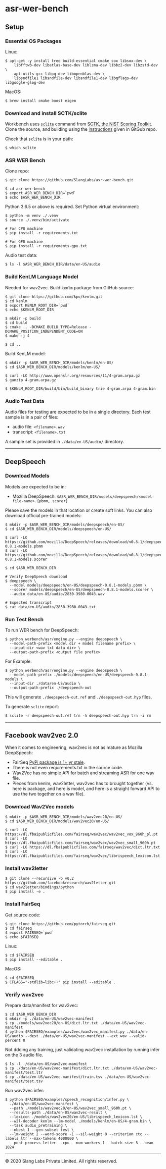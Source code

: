 # asr-wer-bench

## Setup

### Essential OS Packages

Linux:

~~~ shell
$ apt-get -y install tree build-essential cmake sox libsox-dev \
    libfftw3-dev libatlas-base-dev liblzma-dev libbz2-dev libzstd-dev \
    apt-utils gcc libpq-dev libopenblas-dev \
    libsndfile1 libsndfile-dev libsndfile1-dev libgflags-dev libgoogle-glog-dev
~~~

MacOS:

~~~ shell
$ brew install cmake boost eigen
~~~

### Download and install SCTK/sclite

Workbench uses [`sclite`](https://my.fit.edu/~vkepuska/ece5527/sctk-2.3-rc1/doc/options.htm) command from [SCTK, the NIST Scoring Toolkit](https://github.com/usnistgov/SCTK). Clone the source, and building using the [instructions](https://github.com/usnistgov/SCTK#sctk-basic-installation) given in GitGub repo.

Check that `sclite` is in your path:

~~~ shell
$ which sclite
~~~

### ASR WER Bench

Clone repo:

~~~ shell
$ git clone https://github.com/SlangLabs/asr-wer-bench.git

$ cd asr-wer-bench
$ export ASR_WER_BENCH_DIR=`pwd`
$ echo $ASR_WER_BENCH_DIR
~~~

Python 3.6.5 or above is required. Set Python virtual environment:

~~~ shell
$ python -m venv ./.venv
$ source ./.venv/bin/activate

# For CPU machine
$ pip install -r requirements.txt

# For GPU machine
$ pip install -r requirements-gpu.txt
~~~

Audio test data:
~~~ shell
$ ls -l $ASR_WER_BENCH_DIR/data/en-US/audio
~~~

### Build KenLM Language Model

Needed for wav2vec.
Build `kenlm` package from GitHub source:

~~~ shell
$ git clone https://github.com/kpu/kenlm.git
$ cd kenlm
$ export KENLM_ROOT_DIR=`pwd`
$ echo $KENLM_ROOT_DIR

$ mkdir -p build
$ cd build
$ cmake .. -DCMAKE_BUILD_TYPE=Release -DCMAKE_POSITION_INDEPENDENT_CODE=ON
$ make -j 4

$ cd ..
~~~

Build KenLM model:

~~~ shell
$ mkdir -p $ASR_WER_BENCH_DIR/models/kenlm/en-US/
$ cd $ASR_WER_BENCH_DIR/models/kenlm/en-US/

$ curl -LO http://www.openslr.org/resources/11/4-gram.arpa.gz
$ gunzip 4-gram.arpa.gz

$ $KENLM_ROOT_DIR/build/bin/build_binary trie 4-gram.arpa 4-gram.bin
~~~

### Audio Test Data

Audio files for testing are expected to be in a single directory. Each test sample is in a pair of files:

- audio file: `<filename>.wav`
- transcript: `<filename>.txt`

A sample set is provided in `./data/en-US/audio/` directory.

---

## DeepSpeech

### Download Models

Models are expected to be in:

- Mozilla DeepSpeech: `$ASR_WER_BENCH_DIR/models/deepspeech/<model-file-name>.{pbmm, scorer}`

Please save the models in that location or create soft links. You can also download official pre-trained models:

~~~ shell
$ mkdir -p $ASR_WER_BENCH_DIR/models/deepspeech/en-US/
$ cd $ASR_WER_BENCH_DIR/models/deepspeech/en-US/

$ curl -LO https://github.com/mozilla/DeepSpeech/releases/download/v0.8.1/deepspeech-0.8.1-models.pbmm
$ curl -LO https://github.com/mozilla/DeepSpeech/releases/download/v0.8.1/deepspeech-0.8.1-models.scorer

$ cd $ASR_WER_BENCH_DIR

# Verify DeepSpeech download
$ deepspeech \
  --model models/deepspeech/en-US/deepspeech-0.8.1-models.pbmm \
  --scorer models/deepspeech/en-US/deepspeech-0.8.1-models.scorer \
  --audio data/en-US/audio/2830-3980-0043.wav

# Expected transcript
$ cat data/en-US/audio/2830-3980-0043.txt
~~~

### Run Test Bench

To run WER bench for DeepSpeech:

~~~ shell
$ python werbench/asr/engine.py --engine deepspeech \
  --model-path-prefix <model dir + model filename prefix> \
  --input-dir <wav txt data dir> \
  --output-path-prefix <output file prefix>
~~~

For Example:

~~~ shell
$ python werbench/asr/engine.py --engine deepspeech \
  --model-path-prefix ./models/deepspeech/en-US/deepspeech-0.8.1-models \
  --input-dir ./data/en-US/audio \
  --output-path-prefix ./deepspeech-out
~~~

This will generate `./deepspeech-out.ref` and `./deepspeech-out.hyp` files.

To generate `sclite` report:

~~~ shell
$ sclite -r deepspeech-out.ref trn -h deepspeech-out.hyp trn -i rm
~~~

---

## Facebook wav2vec 2.0

When it comes to engineering, wav2vec is not as mature as Mozilla DeepSpeech:

- FairSeq [PyPi package is 1+ yr stale](https://github.com/pytorch/fairseq/issues/2737).
- There is not even requirements.txt in the source code.
- Wav2Vec has no simple API for batch and streaming ASR for one wav file.
- Pieces from kenlm, wav2letter, wav2vec has to brought together (vs. here is package, and here is model, and here is a straight forward API to use the two together on a wav file).

### Download Wav2Vec models

~~~ shell
$ mkdir -p $ASR_WER_BENCH_DIR/models/wav2vec20/en-US/
$ cd $ASR_WER_BENCH_DIR/models/wav2vec20/en-US/

$ curl -LO https://dl.fbaipublicfiles.com/fairseq/wav2vec/wav2vec_vox_960h_pl.pt
$ curl -LO https://dl.fbaipublicfiles.com/fairseq/wav2vec/wav2vec_small_960h.pt
$ curl -LO https://dl.fbaipublicfiles.com/fairseq/wav2vec/dict.ltr.txt
$ curl -LO https://dl.fbaipublicfiles.com/fairseq/wav2vec/librispeech_lexicon.lst
~~~

### Install wav2letter

~~~ shell
$ git clone --recursive -b v0.2 https://github.com/facebookresearch/wav2letter.git
$ cd wav2letter/bindings/python
$ pip install -e .
~~~

### Install FairSeq

Get source code:

~~~ shell
$ git clone https://github.com/pytorch/fairseq.git
$ cd fairseq
$ export FAIRSEQ=`pwd`
$ echo $FAIRSEQ
~~~

Linux:

~~~ shell
$ cd $FAIRSEQ
$ pip install --editable .
~~~

MacOS:

~~~ shell
$ cd $FAIRSEQ
$ CFLAGS="-stdlib=libc++" pip install --editable .
~~~

### Verify wav2vec

Prepare data/manifest for wav2vec:

~~~ shell
$ cd $ASR_WER_BENCH_DIR
$ mkdir -p ./data/en-US/wav2vec-manifest
$ cp ./models/wav2vec20/en-US/dict.ltr.txt ./data/en-US/wav2vec-manifest
$ python $FAIRSEQ/examples/wav2vec/wav2vec_manifest.py ./data/en-US/audio --dest ./data/en-US/wav2vec-manifest --ext wav --valid-percent 0
~~~

Not ddoing any training, just validating wav2vec installation by running infer on the 3 audio file.

~~~ shell
$ ls -l ./data/en-US/wav2vec-manifest
$ cp ./data/en-US/wav2vec-manifest/dict.ltr.txt ./data/en-US/wav2vec-manifest/test.ltr
$ cp ./data/en-US/wav2vec-manifest/train.tsv ./data/en-US/wav2vec-manifest/test.tsv
~~~

Run wav2vec infer:

~~~ shell
$ python $FAIRSEQ/examples/speech_recognition/infer.py \
  ./data/en-US/wav2vec-manifest \
  --path ./models/wav2vec20/en-US/wav2vec_small_960h.pt \
  --results-path ./data/en-US/wav2vec-result \
  --lexicon ./models/wav2vec20/en-US/librispeech_lexicon.lst \
  --w2l-decoder kenlm --lm-model ./models/kenlm/en-US/4-gram.bin \
  --task audio_pretraining \
  --nbest 1 --gen-subset test \
  --lm-weight 2 --word-score -1 --sil-weight 0 --criterion ctc --labels ltr --max-tokens 4000000 \
  --post-process letter --cpu --num-workers 1 --batch-size 8 --beam 1024
~~~

---
&copy; 2020 Slang Labs Private Limited. All rights reserved.
